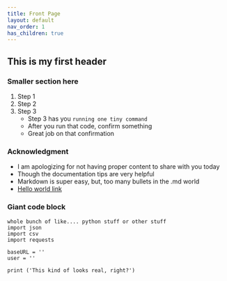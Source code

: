 ```yaml
---
title: Front Page
layout: default
nav_order: 1
has_children: true
---
```



## This is my first header

### Smaller section here
1. Step 1
2. Step 2
3. Step 3
    - Step 3 has you `running one tiny command`
    - After you run that code, confirm something
    - Great job on that confirmation


### Acknowledgment
- I am apologizing for not having proper content to share with you today
- Though the documentation tips are very helpful
- Markdown is super easy, but, too many bullets in the .md world
- [Hello world link](google.com)




### Giant code block

```
whole bunch of like.... python stuff or other stuff
import json
import csv
import requests

baseURL = ''
user = ''

print ('This kind of looks real, right?')
```
